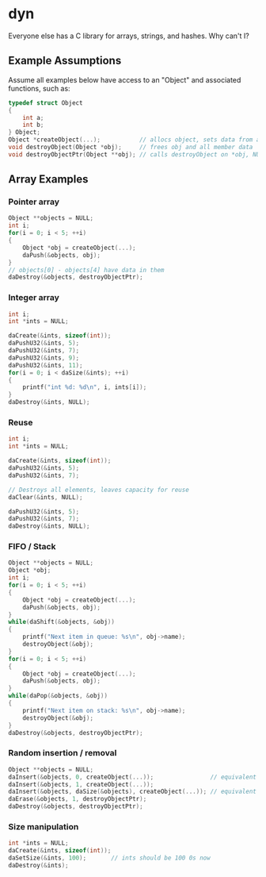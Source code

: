 # dyn

Everyone else has a C library for arrays, strings, and hashes. Why can't I?

## Example Assumptions

Assume all examples below have access to an "Object" and associated functions, such as:

```C
typedef struct Object
{
    int a;
    int b;
} Object;
Object *createObject(...);           // allocs object, sets data from args
void destroyObject(Object *obj);     // frees obj and all member data
void destroyObjectPtr(Object **obj); // calls destroyObject on *obj, NULLs out *obj
```

## Array Examples

### Pointer array

```C
Object **objects = NULL;
int i;
for(i = 0; i < 5; ++i)
{
    Object *obj = createObject(...);
    daPush(&objects, obj);
}
// objects[0] - objects[4] have data in them
daDestroy(&objects, destroyObjectPtr);
```

### Integer array

```C
int i;
int *ints = NULL;

daCreate(&ints, sizeof(int));
daPushU32(&ints, 5);
daPushU32(&ints, 7);
daPushU32(&ints, 9);
daPushU32(&ints, 11);
for(i = 0; i < daSize(&ints); ++i)
{
    printf("int %d: %d\n", i, ints[i]);
}
daDestroy(&ints, NULL);
```

### Reuse

```C
int i;
int *ints = NULL;

daCreate(&ints, sizeof(int));
daPushU32(&ints, 5);
daPushU32(&ints, 7);

// Destroys all elements, leaves capacity for reuse
daClear(&ints, NULL);

daPushU32(&ints, 5);
daPushU32(&ints, 7);
daDestroy(&ints, NULL);
```

### FIFO / Stack

```C
Object **objects = NULL;
Object *obj;
int i;
for(i = 0; i < 5; ++i)
{
    Object *obj = createObject(...);
    daPush(&objects, obj);
}
while(daShift(&objects, &obj))
{
    printf("Next item in queue: %s\n", obj->name);
    destroyObject(&obj);
}
for(i = 0; i < 5; ++i)
{
    Object *obj = createObject(...);
    daPush(&objects, obj);
}
while(daPop(&objects, &obj))
{
    printf("Next item on stack: %s\n", obj->name);
    destroyObject(&obj);
}
daDestroy(&objects, destroyObjectPtr);
```

### Random insertion / removal

```C
Object **objects = NULL;
daInsert(&objects, 0, createObject(...));                // equivalent to daUnshift()
daInsert(&objects, 1, createObject(...));
daInsert(&objects, daSize(&objects), createObject(...)); // equivalent to daPush()
daErase(&objects, 1, destroyObjectPtr);
daDestroy(&objects, destroyObjectPtr);
```

### Size manipulation

```C
int *ints = NULL;
daCreate(&ints, sizeof(int));
daSetSize(&ints, 100);       // ints should be 100 0s now
daDestroy(&ints);
```
